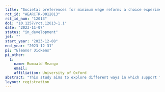 ```yaml
---
title: "Societal preferences for minimum wage reform: a choice experiment"
rct_id: "AEARCTR-0012013"
rct_id_num: "12013"
doi: "10.1257/rct.12013-1.1"
date: "2023-11-07"
status: "in_development"
jel: ""
start_year: "2023-12-08"
end_year: "2023-12-31"
pi: "Eleanor Dickens"
pi_other:
  1:
    name: Romuald Meango
    email: 
    affiliation: University of Oxford
abstract: "This study aims to explore different ways in which support for reform to the minimum wage changes based on a variety of trade-offs in the labor market and broader economy. By employing a choice experiment, we will investigate societal preferences for minimum wage reform and estimate the willingness to pay. Furthermore, this study will examine whether the willingness-to-pay changes based on a variety of trade-offs in the labor market and broader economy. "
layout: registration
---
```


